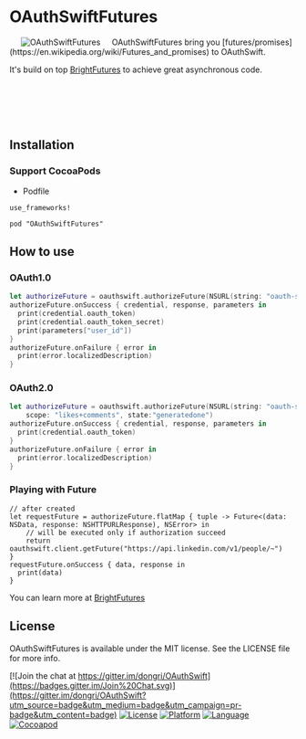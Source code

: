 # OAuthSwiftFutures

<img align="left" src="https://raw.githubusercontent.com/OAuthSwift/OAuthSwift/master/Assets/OAuthSwift-icon.png" alt="OAuthSwiftFutures" hspace="20" />
OAuthSwiftFutures bring you [futures/promises](https://en.wikipedia.org/wiki/Futures_and_promises) to OAuthSwift.

It's build on top [BrightFutures](https://github.com/Thomvis/BrightFutures) to achieve great asynchronous code.

<br><br>
<br><br>


## Installation

### Support CocoaPods

* Podfile

```
use_frameworks!

pod "OAuthSwiftFutures"
```
## How to use
### OAuth1.0
```swift
let authorizeFuture = oauthswift.authorizeFuture(NSURL(string: "oauth-swift://oauth-callback/twitter")!)
authorizeFuture.onSuccess { credential, response, parameters in
  print(credential.oauth_token)
  print(credential.oauth_token_secret)
  print(parameters["user_id"])
}
authorizeFuture.onFailure { error in
  print(error.localizedDescription)
}
```
### OAuth2.0
```swift
let authorizeFuture = oauthswift.authorizeFuture(NSURL(string: "oauth-swift://oauth-callback/facebook")!,
    scope: "likes+comments", state:"generatedone")
authorizeFuture.onSuccess { credential, response, parameters in
  print(credential.oauth_token)
}
authorizeFuture.onFailure { error in
  print(error.localizedDescription)
}
```

### Playing with Future
```
// after created
let requestFuture = authorizeFuture.flatMap { tuple -> Future<(data: NSData, response: NSHTTPURLResponse), NSError> in
    // will be executed only if authorization succeed
    return oauthswift.client.getFuture("https://api.linkedin.com/v1/people/~")
}
requestFuture.onSuccess { data, response in
  print(data)
}
```
You can learn more at [BrightFutures](https://github.com/Thomvis/BrightFutures)

## License

OAuthSwiftFutures is available under the MIT license. See the LICENSE file for more info.

[![Join the chat at https://gitter.im/dongri/OAuthSwift](https://badges.gitter.im/Join%20Chat.svg)](https://gitter.im/dongri/OAuthSwift?utm_source=badge&utm_medium=badge&utm_campaign=pr-badge&utm_content=badge)
[![License](https://img.shields.io/badge/license-MIT-blue.svg?style=flat)](http://mit-license.org)
[![Platform](http://img.shields.io/badge/platform-iOS_OSX_TVOS-lightgrey.svg?style=flat)](https://developer.apple.com/resources/)
[![Language](http://img.shields.io/badge/language-swift-orange.svg?style=flat)](https://developer.apple.com/swift)
[![Cocoapod](http://img.shields.io/cocoapods/v/OAuthSwiftFutures.svg?style=flat)](http://cocoadocs.org/docsets/OAuthSwiftFutures/)
